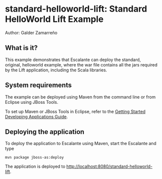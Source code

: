 standard-helloworld-lift: Standard HelloWorld Lift Example
==========================================================
Author: Galder Zamarreño

What is it?
-----------

This example demonstrates that Escalante can deploy the standard, original,
helloworld example, where the war file contains all the jars required by the
Lift application, including the Scala libraries.

System requirements
-------------------

The example can be deployed using Maven from the command line or from Eclipse
using JBoss Tools.

To set up Maven or JBoss Tools in Eclipse, refer to the
<a href="https://docs.jboss.org/author/display/AS71/Getting+Started+Developing+Applications+Guide"
title="Getting Started Developing Applications Guide">Getting Started Developing Applications Guide</a>.

Deploying the application
-------------------------

To deploy the application to Escalante using Maven, start the Escalante and type

    mvn package jboss-as:deploy

The application is deployed to <http://localhost:8080/standard-helloworld-lift>.